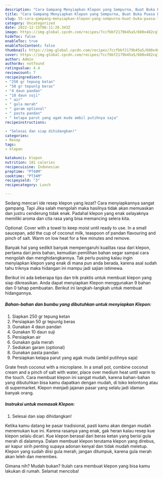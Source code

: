 ```yaml
---
description: "Cara Gampang Menyiapkan Klepon yang Sempurna, Buat Buka Puasa Lezat Sekali"
title: "Cara Gampang Menyiapkan Klepon yang Sempurna, Buat Buka Puasa Lezat Sekali"
slug: 55-cara-gampang-menyiapkan-klepon-yang-sempurna-buat-buka-puasa-lezat-sekali
category: Uncategorized
date: 2022-12-15T06:11:20.343Z
image: https://img-global.cpcdn.com/recipes/7ccfbbf2179b45a5/680x482cq70/klepon-foto-resep-utama.jpg
hideToc: false
enableToc: true
enableTocContent: false
thumbnail: https://img-global.cpcdn.com/recipes/7ccfbbf2179b45a5/680x482cq70/klepon-foto-resep-utama.jpg
cover: https://img-global.cpcdn.com/recipes/7ccfbbf2179b45a5/680x482cq70/klepon-foto-resep-utama.jpg
author: Admin
authorAv: notfound
ratingvalue: 4.4
reviewcount: 7
recipeingredient:
- "250 gr tepung ketan"
- "50 gr tepunlg beras"
- "4 daun pandan"
- "10 daun suji"
- " air"
- " gula merah"
- " garam optional"
- " pasta pandan"
- " kelapa parut yang agak muda ambil putihnya saja"
recipeinstructions:

- "Selesai dan siap dihidangkan!"
categories:
- Resep
tags:
- klepon

katakunci: klepon 
nutrition: 181 calories
recipecuisine: Indonesian
preptime: "PT40M"
cooktime: "PT34M"
recipeyield: "3"
recipecategory: Lunch

---
```



Sedang mencari ide resep klepon yang lezat? Cara menyiapkannya sangat gampang. Tapi Jika salah mengolah maka hasilnya tidak akan memuaskan dan justru cenderung tidak enak. Padahal klepon yang enak selayaknya memiliki aroma dan cita rasa yang bisa memancing selera kita.


Optional: Cover with a towel to keep moist until ready to use. In a small saucepan, add the cup of coconut milk, teaspoon of pandan flavouring and pinch of salt. Warm on low heat for a few minutes and remove.

Banyak hal yang sedikit banyak mempengaruhi kualitas rasa dari klepon, pertama dari jenis bahan, kemudian pemilihan bahan segar sampai cara mengolah dan menghidangkannya. Tak perlu pusing kalau ingin menyiapkan klepon yang enak di mana pun anda berada, karena asal sudah tahu triknya maka hidangan ini mampu jadi sajian istimewa.


Berikut ini ada beberapa tips dan trik praktis untuk membuat klepon yang siap dikreasikan. Anda dapat menyiapkan Klepon menggunakan 9 bahan dan 0 tahap pembuatan. Berikut ini langkah-langkah untuk membuat hidangannya.

<!--inarticleads1-->

##### Bahan-bahan dan bumbu yang dibutuhkan untuk menyiapkan Klepon:

1. Siapkan 250 gr tepung ketan
1. Persiapkan 50 gr tepunlg beras
1. Gunakan 4 daun pandan
1. Gunakan 10 daun suji
1. Persiapkan  air
1. Gunakan  gula merah
1. Sediakan  garam (optional)
1. Gunakan  pasta pandan
1. Persiapkan  kelapa parut yang agak muda (ambil putihnya saja)


Grate fresh coconut with a microplane. In a small pot, combine coconut cream and a pinch of salt with water, place over medium heat until warm to the touch. Cara membuat klepon ini sangat mudah, karena bahan-bahan yang dibutuhkan bisa kamu dapatkan dengan mudah, di toko kelontong atau di supermarket. Klepon menjadi jajanan pasar yang selalu jadi idaman banyak orang. 

<!--inarticleads2-->

##### Instruksi untuk memasak Klepon:


1. Selesai dan siap dihidangkan!

Ketika kamu datang ke pasar tradisional, pasti kamu akan dengan mudah menemukan kue ini. Karena rasanya yang enak, gak heran kalau resep kue klepon selalu dicari. Kue klepon berasal dari beras ketan yang berisi gula merah di dalamnya. Dalam membuat klepon terutama klepon yang direbus, air kapur sirih penting supaya adonan kenyal dan tidak mudah meletup. Klepon yang sudah diisi gula merah, jangan ditumpuk, karena gula merah akan leleh dan merembes. 

Gimana nih? Mudah bukan? Itulah cara membuat klepon yang bisa kamu lakukan di rumah. Selamat mencoba!
